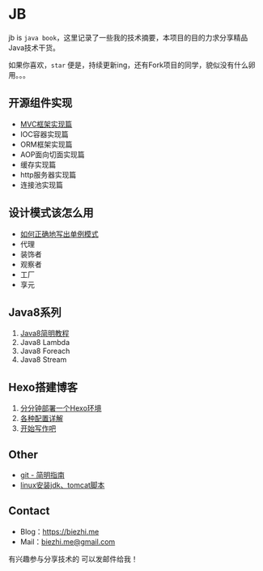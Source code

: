 # JB

jb is `java book`，这里记录了一些我的技术摘要，本项目的目的力求分享精品Java技术干货。

如果你喜欢，`star` 便是，持续更新ing，还有Fork项目的同学，貌似没有什么卵用。。。

## 开源组件实现

- [MVC框架实现篇](mvc/SUMMARY.md)
- IOC容器实现篇
- ORM框架实现篇
- AOP面向切面实现篇
- 缓存实现篇
- http服务器实现篇
- 连接池实现篇

## 设计模式该怎么用

- [如何正确地写出单例模式](designpatterns/singleton.md)
- 代理
- 装饰者
- 观察者
- 工厂
- 享元

## Java8系列

1. [Java8简明教程](java8/java8-guide.md)
2. Java8 Lambda
3. Java8 Foreach
4. Java8 Stream

## Hexo搭建博客

1. [分分钟部署一个Hexo环境](hexo/hello.md)
2. [各种配置详解](hexo/config.md)
3. [开始写作吧](hexo/writing.md)

## Other

- [git - 简明指南](git/guide.md) 
- [linux安装jdk、tomcat脚本](shell/install_jdk_tomcat.sh)

## Contact

- Blog：https://biezhi.me
- Mail：biezhi.me@gmail.com

有兴趣参与分享技术的 可以发邮件给我！